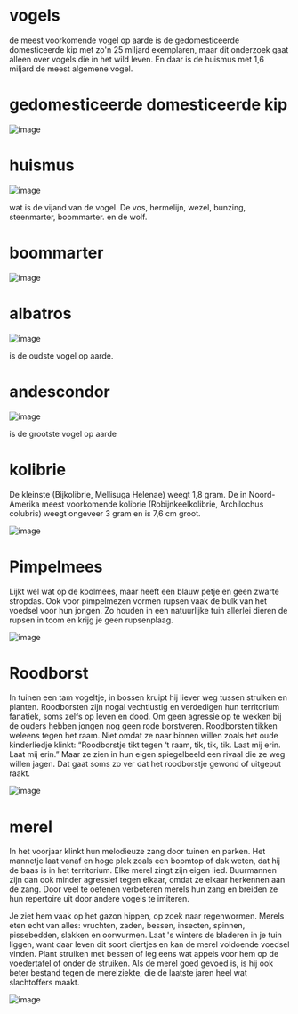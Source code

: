# vogels
de meest voorkomende vogel op aarde is de gedomesticeerde domesticeerde kip met zo'n 25 miljard exemplaren, maar dit onderzoek gaat alleen over vogels die in het wild leven. En daar is de huismus met 1,6 miljard de meest algemene vogel.

# gedomesticeerde domesticeerde kip
![image](https://user-images.githubusercontent.com/123823977/215277402-424b257c-c671-4aef-b91d-a07b09109822.png)
 # huismus
![image](https://user-images.githubusercontent.com/123823977/215277893-bced2a40-6fdb-415e-8734-ee0be4548ad0.png)

wat is de vijand van de vogel. De vos, hermelijn, wezel, bunzing, steenmarter, boommarter. en de wolf.

# boommarter 

![image](https://user-images.githubusercontent.com/123823977/215281517-ecc97ed9-990d-41a4-86d4-8c2229bcbe0a.png)

# albatros

![image](https://user-images.githubusercontent.com/123823977/215281969-cc4c1a01-5b63-4a9f-8904-ab7310b67fd4.png)

is de oudste vogel op aarde.

# andescondor

![image](https://user-images.githubusercontent.com/123823977/215283700-ffea4e9e-f802-46f7-9bf2-a996ead49452.png)

is de grootste vogel op aarde 

# kolibrie

De kleinste (Bijkolibrie, Mellisuga Helenae) weegt 1,8 gram. De in Noord-Amerika meest voorkomende kolibrie (Robijnkeelkolibrie, Archilochus colubris) weegt ongeveer 3 gram en is 7,6 cm groot.

![image](https://user-images.githubusercontent.com/123823977/215308701-72828c04-3bd0-4afe-8e6d-ef8bef7d7404.png)

# Pimpelmees

Lijkt wel wat op de koolmees, maar heeft een blauw petje en geen zwarte stropdas. Ook voor pimpelmezen vormen rupsen vaak de bulk van het voedsel voor hun jongen. Zo houden in een natuurlijke tuin allerlei dieren de rupsen in toom en krijg je geen rupsenplaag.

![image](https://user-images.githubusercontent.com/123823977/215334818-05f0ab80-8a97-4716-8ac2-062222b037d9.png)

# Roodborst

In tuinen een tam vogeltje, in bossen kruipt hij liever weg tussen struiken en planten. Roodborsten zijn nogal vechtlustig en verdedigen hun territorium fanatiek, soms zelfs op leven en dood. Om geen agressie op te wekken bij de ouders hebben jongen nog geen rode borstveren. Roodborsten tikken weleens tegen het raam. Niet omdat ze naar binnen willen zoals het oude kinderliedje klinkt: “Roodborstje tikt tegen ‘t raam, tik, tik, tik. Laat mij erin. Laat mij erin.” Maar ze zien in hun eigen spiegelbeeld een rivaal die ze weg willen jagen. Dat gaat soms zo ver dat het roodborstje gewond of uitgeput raakt.

![image](https://user-images.githubusercontent.com/123823977/215334952-0e256632-55ea-4611-8912-9268731f4d1c.png)

# merel
In het voorjaar klinkt hun melodieuze zang door tuinen en parken. Het mannetje laat vanaf en hoge plek zoals een boomtop of dak weten, dat
hij de baas is in het territorium. Elke merel zingt zijn eigen lied. Buurmannen zijn dan ook minder agressief tegen elkaar, omdat ze elkaar herkennen aan de zang. Door veel te oefenen verbeteren merels hun zang en breiden ze hun repertoire uit door andere vogels te imiteren.

Je ziet hem vaak op het gazon hippen, op zoek naar regenwormen. Merels eten echt van alles: vruchten, zaden, bessen, insecten, spinnen, pissebedden, slakken en oorwurmen. Laat 's winters de bladeren in je tuin liggen, want daar leven dit soort diertjes en kan de merel voldoende voedsel vinden. Plant struiken met bessen of leg eens wat appels voor hem op de voedertafel of onder de struiken.  Als de merel goed gevoed is, is hij ook beter bestand tegen de merelziekte, die de laatste jaren heel wat slachtoffers maakt.

![image](https://user-images.githubusercontent.com/123823977/215335560-11a322ce-b66c-4658-9446-8d769de396fa.png)
